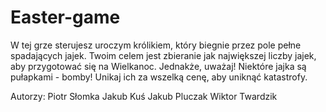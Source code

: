 # Easter-game
W tej grze sterujesz uroczym królikiem, który biegnie przez pole pełne spadających jajek. Twoim celem jest zbieranie jak największej liczby jajek, aby przygotować się na Wielkanoc. Jednakże, uważaj! Niektóre jajka są pułapkami - bomby! Unikaj ich za wszelką cenę, aby uniknąć katastrofy. 

Autorzy:
Piotr Słomka
Jakub Kuś
Jakub Pluczak
Wiktor Twardzik

